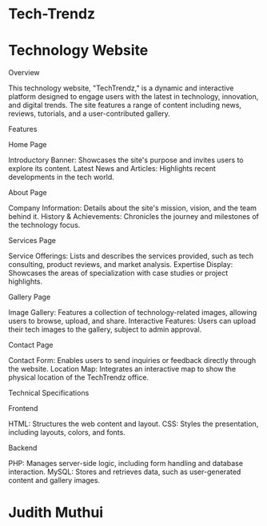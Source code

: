 # Tech-Trendz


# Technology Website

Overview

This technology website, "TechTrendz," is a dynamic and interactive platform designed to engage users with the latest in technology, innovation, and digital trends. The site features a range of content including news, reviews, tutorials, and a user-contributed gallery.

Features

Home Page

Introductory Banner: Showcases the site's purpose and invites users to explore its content.
Latest News and Articles: Highlights recent developments in the tech world.

About Page

Company Information: Details about the site's mission, vision, and the team behind it.
History & Achievements: Chronicles the journey and milestones of the technology focus.

Services Page

Service Offerings: Lists and describes the services provided, such as tech consulting, product reviews, and market analysis.
Expertise Display: Showcases the areas of specialization with case studies or project highlights.

Gallery Page

Image Gallery: Features a collection of technology-related images, allowing users to browse, upload, and share.
Interactive Features: Users can upload their tech images to the gallery, subject to admin approval.

Contact Page

Contact Form: Enables users to send inquiries or feedback directly through the website.
Location Map: Integrates an interactive map to show the physical location of the TechTrendz office.

Technical Specifications

Frontend

HTML: Structures the web content and layout.
CSS: Styles the presentation, including layouts, colors, and fonts.

Backend

PHP: Manages server-side logic, including form handling and database interaction.
MySQL: Stores and retrieves data, such as user-generated content and gallery images.


# Judith Muthui
